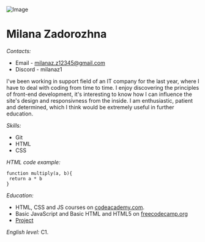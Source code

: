 ![Image](https://i.postimg.cc/WpHkznS1/pic.jpg)
# Milana Zadorozhna
_Contacts:_ 
* Email - milanaz.z12345@gmail.com
* Discord - milanaz1

I've been working in support field of an IT company for the last year, where I have to deal with coding from time to time. I enjoy discovering the principles of front-end development, it's interesting to know how I can influence the site's design and responsivness from the inside. I am enthusiastic, patient and determined, which I think would be extremely useful in further education. 

_Skills:_ 
* Git
* HTML
* CSS

_HTML code example:_ 
```
function multiply(a, b){
 return a * b
}
```

_Education:_
* HTML, CSS and JS courses on [codeacademy.com](https://www.codecademy.com/learn). 
* Basic JavaScript and Basic HTML and HTML5 on [freecodecamp.org](https://www.freecodecamp.org/learn) 
* [Project](https://milanaz1.github.io/rsschool-cv/cv)

_English level:_ C1. 